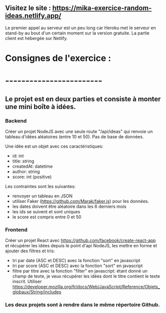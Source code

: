 ## Visitez le site : https://mika-exercice-random-ideas.netlify.app/ 
Le premier appel au serveur est un peu long car Heroku met le serveur en stand-by au bout d'un certain moment sur la version gratuite.
La partie client est hébergée sur Netlify.

# Consignes de l'exercice : 
# ------------------------

## Le projet est en deux parties et consiste à monter une mini boîte à idées.

### Backend

Créer un projet NodeJS avec une seule route "/api/ideas" qui renvoie un tableau d'idées aléatoires (entre 10 et 50). 
Pas de base de données. 

Une idée est un objet avec ces caractéristiques:
- id: int
- title: string
- createdAt: datetime
- author: string
- score: int (positive)

Les contraintes sont les suivantes:
- renvoyer un tableau en JSON
- utiliser Faker (https://github.com/Marak/faker.js) pour les données.
- les dates doivent être aléatoire dans les 6 derniers mois
- les ids se suivent et sont uniques
- le score est compris entre 0 et 50

### Frontend

Créer un projet React avec https://github.com/facebook/create-react-app et récupérer les idées depuis le point d'api NodeJS, les mettre en forme et ajouter des filtres et tris:

- tri par date (ASC et DESC) avec la fonction "sort" en javascript
- tri par score (ASC et DESC) avec la fonction "sort" en javascript
- filtre par titre avec la fonction "filter" en javascript: étant donné un champ de texte, je veux récupérer les idées dont le titre contient le texte inscrit. Utiliser https://developer.mozilla.org/fr/docs/Web/JavaScript/Reference/Objets_globaux/String/includes

### Les deux projets sont à rendre dans le même répertoire Github.